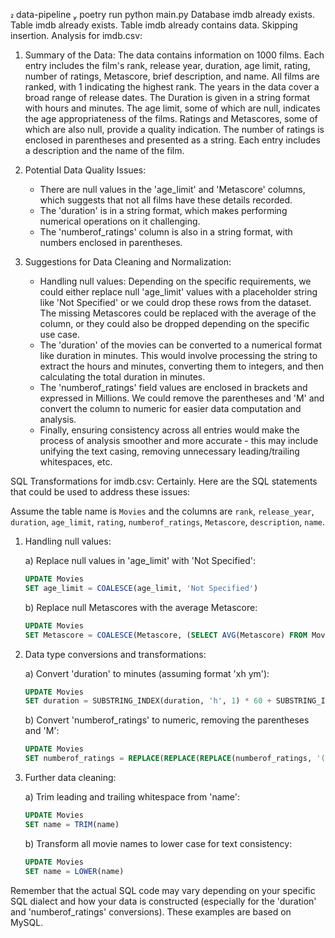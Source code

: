  data-pipeline  poetry run python main.py
Database imdb already exists.
Table imdb already exists.
Table imdb already contains data. Skipping insertion.
Analysis for imdb.csv:
1. Summary of the Data:
    The data contains information on 1000 films. Each entry includes the film's rank, release year, duration, age limit, rating, number of ratings, Metascore, brief description, and name. All films are ranked, with 1 indicating the highest rank. The years in the data cover a broad range of release dates. The Duration is given in a string format with hours and minutes. The age limit, some of which are null, indicates the age appropriateness of the films. Ratings and Metascores, some of which are also null, provide a quality indication. The number of ratings is enclosed in parentheses and presented as a string. Each entry includes a description and the name of the film.

2. Potential Data Quality Issues:
   - There are null values in the 'age_limit' and 'Metascore' columns, which suggests that not all films have these details recorded.
   - The 'duration' is in a string format, which makes performing numerical operations on it challenging.
   - The 'numberof_ratings' column is also in a string format, with numbers enclosed in parentheses.

3. Suggestions for Data Cleaning and Normalization:
   - Handling null values: Depending on the specific requirements, we could either replace null 'age_limit' values with a placeholder string like 'Not Specified' or we could drop these rows from the dataset. The missing Metascores could be replaced with the average of the column, or they could also be dropped depending on the specific use case.
   - The 'duration' of the movies can be converted to a numerical format like duration in minutes. This would involve processing the string to extract the hours and minutes, converting them to integers, and then calculating the total duration in minutes.
   - The 'numberof_ratings' field values are enclosed in brackets and expressed in Millions. We could remove the parentheses and 'M' and convert the column to numeric for easier data computation and analysis.
   - Finally, ensuring consistency across all entries would make the process of analysis smoother and more accurate - this may include unifying the text casing, removing unnecessary leading/trailing whitespaces, etc.

SQL Transformations for imdb.csv:
Certainly. Here are the SQL statements that could be used to address these issues:

Assume the table name is `Movies` and the columns are `rank`, `release_year`, `duration`, `age_limit`, `rating`, `numberof_ratings`, `Metascore`, `description`, `name`.

1. Handling null values:

   a) Replace null values in 'age_limit' with 'Not Specified':
   ```sql
   UPDATE Movies
   SET age_limit = COALESCE(age_limit, 'Not Specified')
   ```

   b) Replace null Metascores with the average Metascore:
   ```sql
   UPDATE Movies
   SET Metascore = COALESCE(Metascore, (SELECT AVG(Metascore) FROM Movies WHERE Metascore IS NOT NULL))
   ```

2. Data type conversions and transformations:

   a) Convert 'duration' to minutes (assuming format 'xh ym'):
   ```sql
   UPDATE Movies
   SET duration = SUBSTRING_INDEX(duration, 'h', 1) * 60 + SUBSTRING_INDEX(SUBSTRING_INDEX(duration, ' ', -2), 'm', 1)
   ```

   b) Convert 'numberof_ratings' to numeric, removing the parentheses and 'M':
   ```sql
   UPDATE Movies
   SET numberof_ratings = REPLACE(REPLACE(REPLACE(numberof_ratings, '(', ''), ')', ''), 'M', '')
   ```

3. Further data cleaning:

   a) Trim leading and trailing whitespace from 'name':
   ```sql
   UPDATE Movies
   SET name = TRIM(name)
   ```

   b) Transform all movie names to lower case for text consistency:
   ```sql
   UPDATE Movies
   SET name = LOWER(name)
   ```

Remember that the actual SQL code may vary depending on your specific SQL dialect and how your data is constructed (especially for the 'duration' and 'numberof_ratings' conversions). These examples are based on MySQL.
